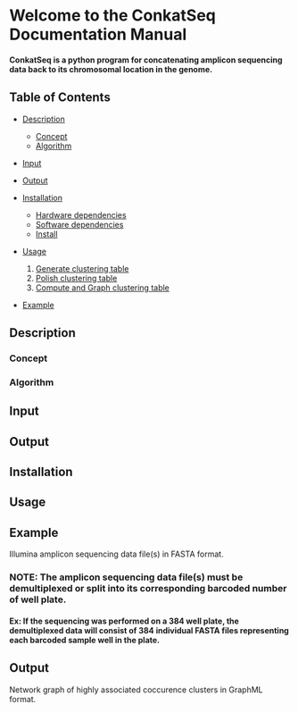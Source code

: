 Welcome to the ConkatSeq Documentation Manual
=============================================

#### ConkatSeq is a python program for concatenating amplicon sequencing data back to its chromosomal location in the genome. 

Table of Contents
-----------------

- [Description](#about)
  - [Concept](#concept)
  - [Algorithm](#algorithm)
- [Input](#input)
- [Output](#output)
- [Installation](#installation)
  - [Hardware dependencies](#hardware)
  - [Software dependencies](#software)
  - [Install](#install)
  
- [Usage](#usage)
  1. [Generate clustering table](##)
  2. [Polish clustering table](#graph)
  3. [Compute and Graph clustering table](#performance)

- [Example](#example)
  

## <a name="about"></a> Description

### <a name="concept"></a> Concept

### <a name="algorithm"></a> Algorithm

## <a name="input"></a> Input

## <a name="input"></a> Output

## <a name="input"></a> Installation

## <a name="input"></a> Usage

## <a name="input"></a> Example

Illumina amplicon sequencing data file(s) in FASTA format.

### NOTE: The amplicon sequencing data file(s) must be demultiplexed or split into its corresponding barcoded number of well plate. 

#### Ex: If the sequencing was performed on a 384 well plate, the demultiplexed data will consist of 384 individual FASTA files representing each barcoded sample well in the plate.

## <a name="input"></a> Output

Network graph of highly associated coccurence clusters in GraphML format. 




